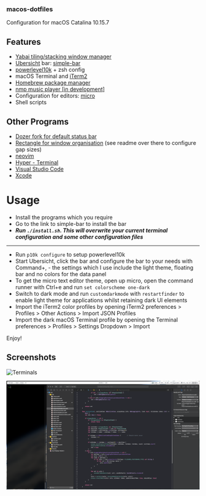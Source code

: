 ### macos-dotfiles
Configuration for macOS Catalina 10.15.7

## Features
- [Yabai tiling/stacking window manager](https://github.com/koekeishiya/yabai)
- [Ubersicht](http://tracesof.net/uebersicht/) bar: [simple-bar](https://www.simple-bar.com/)
- [powerlevel10k](https://github.com/romkatv/powerlevel10k) + zsh config
- macOS Terminal and [iTerm2](https://iterm2.com)
- [Homebrew package manager](https://brew.sh)
- [nmp music player [in development]](https://github.com/wiggocd/nmp)
- Configuration for editors: [micro](https://github.com/zyedidia/micro)
- Shell scripts

## Other Programs
- [Dozer fork for default status bar](https://github.com/wiggocd/Dozer)
- [Rectangle for window organisation](https://rectangleapp.com) (see readme over there to configure gap sizes)
- [neovim](https://neovim.io)
- [Hyper - Terminal](https://hyper.is)
- [Visual Studio Code](https://code.visualstudio.com)
- [Xcode](https://developer.apple.com/xcode/)

# Usage
- Install the programs which you require
- Go to the link to simple-bar to install the bar
- ***Run `./install.sh`. This will overwrite your current terminal configuration and some other configuration files***
____
- Run `p10k configure` to setup powerlevel10k
- Start Ubersicht, click the bar and configure the bar to your needs with Command+, - the settings which I use include the light theme, floating bar and no colors for the data panel
- To get the micro text editor theme, open up micro, open the command runner with Ctrl+e and run `set colorscheme one-dark`
- Switch to dark mode and run `customdarkmode` with `restartfinder` to enable light theme for applications whilst retaining dark UI elements
- Import the iTerm2 color profiles by opening iTerm2 preferences > Profiles > Other Actions > Import JSON Profiles
- Import the dark macOS Terminal profile by opening the Terminal preferences > Profiles > Settings Dropdown > Import

Enjoy!

## Screenshots

![Terminals](screenshots/terminals.png)

![Editor with Yabai window management](screenshots/editor_yabai.png)
